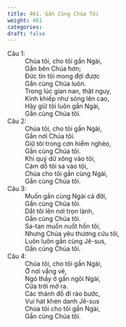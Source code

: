 ```yaml
---
title: 461. Gần Cùng Chúa Tôi
weight: 461
categories: 
draft: false
---
```

<dl><dt>Câu 1:</dt><dd data-verse="1">Chúa tôi, cho tôi gần Ngài, <br/>Gần bên Chúa hơn; <br/>Đức tin tôi mong đợi được <br/>Gần cùng Chúa luôn. <br/>Trong lúc gian nan, thật nguy, <br/>Kinh khiếp như sóng lên cao, <br/>Hãy giữ tôi luôn gần Ngài, <br/>Gần cùng Chúa tôi. </dd><dt>Câu 2:</dt><dd data-verse="2">Chúa tôi, cho tôi gần Ngài, <br/>Gần nơi Chúa tôi. <br/>Giữ tôi trong cơn hiểm nghèo, <br/>Gần cùng Chúa tôi. <br/>Khi quỷ dữ xông vào tôi, <br/>Cám dỗ tôi sa vào tội, <br/>Chúa cho tôi gần cùng Ngài, <br/>Gần cùng Chúa tôi. </dd><dt>Câu 3:</dt><dd data-verse="3">Muốn gần cùng Ngài cả đời, <br/>Gần cùng Chúa tôi. <br/>Dắt tôi lên nơi trọn lành, <br/>Gần cùng Chúa tôi. <br/>Sa-tan muốn nuốt hồn tôi, <br/>Nhưng Chúa yêu thương cứu tôi, <br/>Luôn luôn gần cùng Jê-sus, <br/>Gần cùng Chúa tôi. </dd><dt>Câu 4:</dt><dd data-verse="4">Chúa tôi, cho tôi gần Ngài, <br/>Ở nơi vắng vẻ, <br/>Ngó thấy ở gần ngôi Ngài, <br/>Cửa trời mở ra. <br/>Các thánh đồ đi rảo bước, <br/>Vui hát khen danh Jê-sus <br/>Chúa tôi cho tôi gần Ngài, <br/>Gần cùng Chúa tôi. </dd></dl>